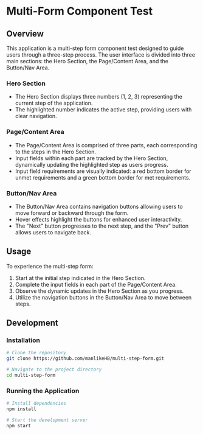 # Multi-Form Component Test

## Overview

This application is a multi-step form component test designed to guide users through a three-step process. The user interface is divided into three main sections: the Hero Section, the Page/Content Area, and the Button/Nav Area.

### Hero Section

- The Hero Section displays three numbers (1, 2, 3) representing the current step of the application.
- The highlighted number indicates the active step, providing users with clear navigation.

### Page/Content Area

- The Page/Content Area is comprised of three parts, each corresponding to the steps in the Hero Section.
- Input fields within each part are tracked by the Hero Section, dynamically updating the highlighted step as users progress.
- Input field requirements are visually indicated: a red bottom border for unmet requirements and a green bottom border for met requirements.

### Button/Nav Area

- The Button/Nav Area contains navigation buttons allowing users to move forward or backward through the form.
- Hover effects highlight the buttons for enhanced user interactivity.
- The "Next" button progresses to the next step, and the "Prev" button allows users to navigate back.

## Usage

To experience the multi-step form:

1. Start at the initial step indicated in the Hero Section.
2. Complete the input fields in each part of the Page/Content Area.
3. Observe the dynamic updates in the Hero Section as you progress.
4. Utilize the navigation buttons in the Button/Nav Area to move between steps.

## Development

### Installation

```bash
# Clone the repository
git clone https://github.com/manlikeHB/multi-step-form.git

# Navigate to the project directory
cd multi-step-form 
```

### Running the Application

```bash
# Install dependencies
npm install

# Start the development server
npm start 
```